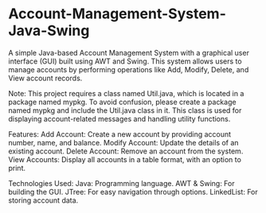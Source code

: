 # Account-Management-System-Java-Swing
A simple Java-based Account Management System with a graphical user interface (GUI) built using AWT and Swing. This system allows users to manage accounts by performing operations like Add, Modify, Delete, and View account records.

Note: This project requires a class named Util.java, which is located in a package named mypkg. To avoid confusion, please create a package named mypkg and include the Util.java class in it. This class is used for displaying account-related messages and handling utility functions.

Features:
Add Account: Create a new account by providing account number, name, and balance.
Modify Account: Update the details of an existing account.
Delete Account: Remove an account from the system.
View Accounts: Display all accounts in a table format, with an option to print.

Technologies Used:
Java: Programming language.
AWT & Swing: For building the GUI.
JTree: For easy navigation through options.
LinkedList: For storing account data.
